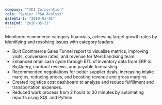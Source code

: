 ```yaml
---
company: "TIKI Corporation"
role: "Senior FP&A Analyst"
dateStart: "2019-02-01"
dateEnd: "2020-05-31"
---
```


Monitored ecommerce category financials, achieving target growth rates by identifying and resolving issues with category leaders.
- Built Ecommerce Sales Funnel report to visualize metrics, improving visits, conversion rates, and revenue for Merchandising team.
- Enhanced retail cash cycle through ETL of inventory data from ERP to BigQuery, contract reviews, and payable forecasting.
- Recommended negotiations for better supplier deals, increasing intake margins, reducing prices, and boosting revenue and gross margins.
- Created logistics cost dashboard to analyze and reduce fulfillment and transportation expenses.
- Reduced work process from 2 hours to 30 minutes by automating reports using SQL and Python.
